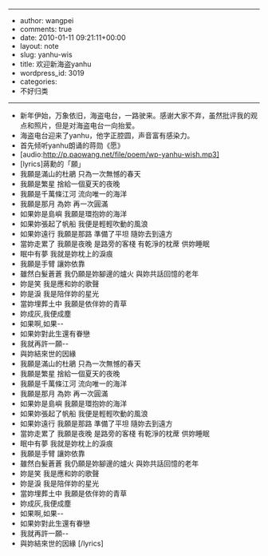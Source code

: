 - --
- author: wangpei
- comments: true
- date: 2010-01-11 09:21:11+00:00
- layout: note
- slug: yanhu-wis
- title: 欢迎新海盗yanhu
- wordpress_id: 3019
- categories:
- 不好归类
- --
- 新年伊始，万象依旧，海盗电台，一路驶来。感谢大家不弃，虽然批评我的观点和照片，但是对海盗电台一向抬爱。
- 海盗电台迎来了yanhu，他字正腔圆，声音富有感染力。
- 首先倾听yanhu朗诵的蒋勋《愿》
- [audio:http://p.paowang.net/file/poem/wp-yanhu-wish.mp3]
- [lyrics]蔣勳的「願」
- 我願是滿山的杜鵑 只為一次無憾的春天
- 我願是繁星 捨給一個夏天的夜晚
- 我願是千萬條江河 流向唯一的海洋
- 我願是那月 為妳 再一次圓滿
- 如果妳是島嶼 我願是環抱妳的海洋
- 如果妳張起了帆船 我便是輕輕吹動的風浪
- 如果妳遠行 我願是那路 準備了平坦 隨妳去到遠方
- 當妳走累了 我願是夜晚 是路旁的客棧 有乾淨的枕蓆 供妳睡眠
- 眠中有夢 我就是妳枕上的淚痕
- 我願是手臂 讓妳依靠
- 雖然白髮蒼蒼 我仍願是妳腳邊的爐火 與妳共話回憶的老年
- 妳是笑 我是應和妳的歌聲
- 妳是淚 我是陪伴妳的星光
- 當妳埋葬土中 我願是依伴妳的青草
- 妳成灰,我便成塵
- 如果啊,如果--
- 如果妳對此生還有眷戀
- 我就再許一願--
- 與妳結來世的因緣
- 我願是滿山的杜鵑 只為一次無憾的春天
- 我願是繁星 捨給一個夏天的夜晚
- 我願是千萬條江河 流向唯一的海洋
- 我願是那月 為妳 再一次圓滿
- 如果妳是島嶼 我願是環抱妳的海洋
- 如果妳張起了帆船 我便是輕輕吹動的風浪
- 如果妳遠行 我願是那路 準備了平坦 隨妳去到遠方
- 當妳走累了 我願是夜晚 是路旁的客棧 有乾淨的枕蓆 供妳睡眠
- 眠中有夢 我就是妳枕上的淚痕
- 我願是手臂 讓妳依靠
- 雖然白髮蒼蒼 我仍願是妳腳邊的爐火 與妳共話回憶的老年
- 妳是笑 我是應和妳的歌聲
- 妳是淚 我是陪伴妳的星光
- 當妳埋葬土中 我願是依伴妳的青草
- 妳成灰,我便成塵
- 如果啊,如果--
- 如果妳對此生還有眷戀
- 我就再許一願--
- 與妳結來世的因緣 [/lyrics]
